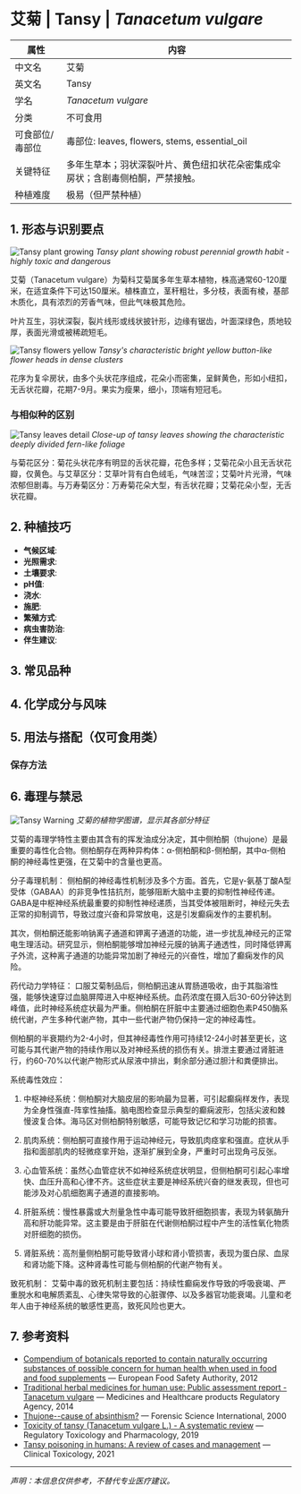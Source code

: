 # 艾菊 | Tansy | *Tanacetum vulgare*

| 属性 | 内容 |
|------|------|
| 中文名 | 艾菊 |
| 英文名 | Tansy |
| 学名 | *Tanacetum vulgare* |
| 分类 | 不可食用 |
| 可食部位/毒部位 | 毒部位: leaves, flowers, stems, essential_oil |
| 关键特征 | 多年生草本；羽状深裂叶片、黄色纽扣状花朵密集成伞房状；含剧毒侧柏酮，严禁接触。 |
| 种植难度 | 极易（但严禁种植） |

## 1. 形态与识别要点

![Tansy plant growing](https://upload.wikimedia.org/wikipedia/commons/thumb/8/85/Tanacetum_vulgare_plant.jpg/800px-Tanacetum_vulgare_plant.jpg)
*Tansy plant showing robust perennial growth habit - highly toxic and dangerous*

艾菊（Tanacetum vulgare）为菊科艾菊属多年生草本植物，株高通常60-120厘米，在适宜条件下可达150厘米。植株直立，茎秆粗壮，多分枝，表面有棱，基部木质化，具有浓烈的芳香气味，但此气味极其危险。

叶片互生，羽状深裂，裂片线形或线状披针形，边缘有锯齿，叶面深绿色，质地较厚，表面光滑或被稀疏短毛。

![Tansy flowers yellow](https://upload.wikimedia.org/wikipedia/commons/thumb/f/f2/Tanacetum_vulgare_flowers.jpg/640px-Tanacetum_vulgare_flowers.jpg)
*Tansy's characteristic bright yellow button-like flower heads in dense clusters*

花序为复伞房状，由多个头状花序组成，花朵小而密集，呈鲜黄色，形如小纽扣，无舌状花瓣，花期7-9月。果实为瘦果，细小，顶端有短冠毛。

### 与相似种的区别

![Tansy leaves detail](https://upload.wikimedia.org/wikipedia/commons/thumb/7/79/Tanacetum_vulgare_leaves.jpg/640px-Tanacetum_vulgare_leaves.jpg)
*Close-up of tansy leaves showing the characteristic deeply divided fern-like foliage*

与菊花区分：菊花头状花序有明显的舌状花瓣，花色多样；艾菊花朵小且无舌状花瓣，仅黄色。与艾草区分：艾草叶背有白色绒毛，气味苦涩；艾菊叶片光滑，气味浓郁但剧毒。与万寿菊区分：万寿菊花朵大型，有舌状花瓣；艾菊花朵小型，无舌状花瓣。



## 2. 种植技巧

- **气候区域**: 
- **光照需求**: 
- **土壤要求**: 
- **pH值**: 
- **浇水**: 
- **施肥**: 
- **繁殖方式**: 
- **病虫害防治**: 
- **伴生建议**: 

## 3. 常见品种



## 4. 化学成分与风味



## 5. 用法与搭配（仅可食用类）



### 保存方法



## 6. 毒理与禁忌

![Tansy Warning](https://upload.wikimedia.org/wikipedia/commons/thumb/c/c5/Tanacetum_vulgare_botanical.jpg/480px-Tanacetum_vulgare_botanical.jpg)
*艾菊的植物学图谱，显示其各部分特征*

艾菊的毒理学特性主要由其含有的挥发油成分决定，其中侧柏酮（thujone）是最重要的毒性化合物。侧柏酮存在两种异构体：α-侧柏酮和β-侧柏酮，其中α-侧柏酮的神经毒性更强，在艾菊中的含量也更高。

分子毒理机制：
侧柏酮的神经毒性机制涉及多个方面。首先，它是γ-氨基丁酸A型受体（GABAA）的非竞争性拮抗剂，能够阻断大脑中主要的抑制性神经传递。GABA是中枢神经系统最重要的抑制性神经递质，当其受体被阻断时，神经元失去正常的抑制调节，导致过度兴奋和异常放电，这是引发癫痫发作的主要机制。

其次，侧柏酮还能影响钠离子通道和钾离子通道的功能，进一步扰乱神经元的正常电生理活动。研究显示，侧柏酮能够增加神经元膜的钠离子通透性，同时降低钾离子外流，这种离子通道的功能异常加剧了神经元的兴奋性，增加了癫痫发作的风险。

药代动力学特征：
口服艾菊制品后，侧柏酮迅速从胃肠道吸收，由于其脂溶性强，能够快速穿过血脑屏障进入中枢神经系统。血药浓度在摄入后30-60分钟达到峰值，此时神经系统症状最为严重。侧柏酮在肝脏中主要通过细胞色素P450酶系统代谢，产生多种代谢产物，其中一些代谢产物仍保持一定的神经毒性。

侧柏酮的半衰期约为2-4小时，但其神经毒性作用可持续12-24小时甚至更长，这可能与其代谢产物的持续作用以及对神经系统的损伤有关。排泄主要通过肾脏进行，约60-70%以代谢产物形式从尿液中排出，剩余部分通过胆汁和粪便排出。

系统毒性效应：
1. 中枢神经系统：侧柏酮对大脑皮层的影响最为显著，可引起癫痫样发作，表现为全身性强直-阵挛性抽搐。脑电图检查显示典型的癫痫波形，包括尖波和棘慢波复合体。海马区对侧柏酮特别敏感，可能导致记忆和学习功能的损害。

2. 肌肉系统：侧柏酮可直接作用于运动神经元，导致肌肉痉挛和强直。症状从手指和面部肌肉的轻微痉挛开始，逐渐扩展到全身，严重时可出现角弓反张。

3. 心血管系统：虽然心血管症状不如神经系统症状明显，但侧柏酮可引起心率增快、血压升高和心律不齐。这些症状主要是神经系统兴奋的继发表现，但也可能涉及对心肌细胞离子通道的直接影响。

4. 肝脏系统：慢性暴露或大剂量急性中毒可能导致肝细胞损害，表现为转氨酶升高和肝功能异常。这主要是由于肝脏在代谢侧柏酮过程中产生的活性氧化物质对肝细胞的损伤。

5. 肾脏系统：高剂量侧柏酮可能导致肾小球和肾小管损害，表现为蛋白尿、血尿和肾功能下降。这种肾毒性可能与侧柏酮的代谢产物有关。

致死机制：
艾菊中毒的致死机制主要包括：持续性癫痫发作导致的呼吸衰竭、严重脱水和电解质紊乱、心律失常导致的心脏骤停、以及多器官功能衰竭。儿童和老年人由于神经系统的敏感性更高，致死风险也更大。

## 7. 参考资料

- [Compendium of botanicals reported to contain naturally occurring substances of possible concern for human health when used in food and food supplements](https://efsa.onlinelibrary.wiley.com/doi/epdf/10.2903/j.efsa.2012.2663) — European Food Safety Authority, 2012
- [Traditional herbal medicines for human use: Public assessment report - Tanacetum vulgare](https://www.gov.uk/government/organisations/medicines-and-healthcare-products-regulatory-agency) — Medicines and Healthcare products Regulatory Agency, 2014
- [Thujone--cause of absinthism?](https://pubmed.ncbi.nlm.nih.gov/10927547/) — Forensic Science International, 2000
- [Toxicity of tansy (Tanacetum vulgare L.) - A systematic review](https://www.sciencedirect.com/science/article/pii/S0273230019301089) — Regulatory Toxicology and Pharmacology, 2019
- [Tansy poisoning in humans: A review of cases and management](https://www.tandfonline.com/doi/full/10.1080/15563650.2021.1908585) — Clinical Toxicology, 2021

---
*声明：本信息仅供参考，不替代专业医疗建议。*
